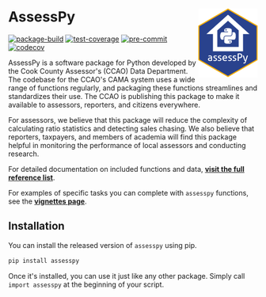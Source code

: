 # AssessPy <a href="https://github.com/ccao-data/assesspy"><img src="docs/images/logo.png" align="right" height="139"/></a>

[![package-build](https://github.com/ccao-data/assesspy/actions/workflows/python-package.yaml/badge.svg)](https://github.com/ccao-data/assesspy/actions/workflows/python-package.yaml)
[![test-coverage](https://github.com/ccao-data/assesspy/actions/workflows/test-coverage.yaml/badge.svg)](https://github.com/ccao-data/assesspy/actions/workflows/test-coverage.yaml)
[![pre-commit](https://github.com/ccao-data/assesspy/actions/workflows/pre-commit.yaml/badge.svg)](https://github.com/ccao-data/assesspy/actions/workflows/pre-commit.yaml)
[![codecov](https://codecov.io/gh/ccao-data/assesspy/branch/main/graph/badge.svg)](https://codecov.io/gh/ccao-data/assesspy)

AssessPy is a software package for Python developed by the Cook County
Assessor's (CCAO) Data Department. The codebase for the CCAO's CAMA system
uses a wide range of functions regularly, and packaging these functions
streamlines and standardizes their use. The CCAO is publishing this package
to make it available to assessors, reporters, and citizens everywhere.

For assessors, we believe that this package will reduce the complexity
of calculating ratio statistics and detecting sales chasing. We also
believe that reporters, taxpayers, and members of academia will find
this package helpful in monitoring the performance of local assessors
and conducting research.

For detailed documentation on included functions and data, [**visit the
full reference
list**](https://ccao-data.github.io/assesspy/reference.html).

For examples of specific tasks you can complete with `assesspy`
functions, see the [**vignettes
page**](https://ccao-data.github.io/assesspy/vignettes.html).

## Installation

You can install the released version of `assesspy` using pip.

```python
pip install assesspy
```

Once it's installed, you can use it just like any other package. Simply
call `import assesspy` at the beginning of your script.
